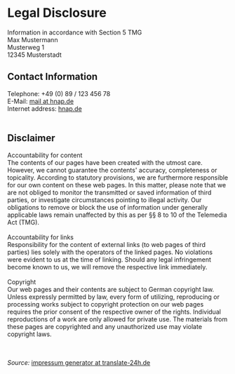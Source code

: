 
<h1>Legal Disclosure</h1>
Information in accordance with Section 5 TMG
<br>Max Mustermann<br>Musterweg 1<br>12345 Musterstadt<br>
<h2>Contact Information</h2>
Telephone: +49 (0) 89 / 123 456 78<br>E-Mail: <a href="mailto:mail at hnap.de">mail at hnap.de</a><br>Internet address: <a href="hnap.de" target="_blank">hnap.de</a><br><br>
<h2>Disclaimer</h2>
Accountability for content<br>
The contents of our pages have been created with the utmost care. However, we cannot guarantee the contents'
accuracy, completeness or topicality. According to statutory provisions, we are furthermore responsible for 
our own content on these web pages. In this matter, please note that we are not obliged to monitor 
the transmitted or saved information of third parties, or investigate circumstances pointing to illegal activity. 
Our obligations to remove or block the use of information under generally applicable laws remain unaffected by this as per 
§§ 8 to 10 of the Telemedia Act (TMG).
<br><br>Accountability for links<br>
Responsibility for the content of 
external links (to web pages of third parties) lies solely with the operators of the linked pages. No violations were 
evident to us at the time of linking. Should any legal infringement become known to us, we will remove the respective 
link immediately.<br><br>Copyright<br> Our web pages and their contents are subject to German copyright law. Unless 
expressly permitted by law, every form of utilizing, reproducing or processing 
works subject to copyright protection on our web pages requires the prior consent of the respective owner of the rights. 
Individual reproductions of a work are only allowed for private use. 
The materials from these pages are copyrighted and any unauthorized use may violate copyright laws.

<br><br>
<i>Source: </i><a href="http://www.translate-24h.de" target="_blank">impressum generator at translate-24h.de</a> <br><br>
